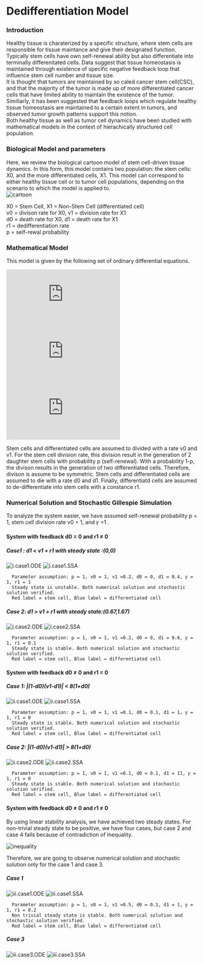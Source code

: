 # Dedifferentiation Model

### Introduction
Healthy tissue is charaterized by a specific structure, where stem cells are responsible for tissue maintance and give their designated function. Typically stem cells have own self-renewal ability but also differentiate into terminally differenitated cells. Data suggest that tissue homeostasis is maintained through existence of specific negative feedback loop that influence stem cell number and tissue size.     
It is thought that tumors are maintained by so caled cancer stem cell(CSC), and that the majority of the tumor is made up of more differentiated cancer cells that have limited ability to maintain the existence of the tumor. Similiarly, it has been suggested that feedback loops which regulate healthy tissue homeostasis are maintained to a certain extent in tumors, and observed tumor growth patterns support this notion.   
Both healthy tissue as well as tumor cell dynamics have been studied with mathematical models in the context of hierachically structured cell population. 

### Biological Model and parameters 
Here, we review the biological cartoon model of stem cell-driven tissue dynamics. In this form, this model contains two population: the stem cells: X0, and the more differentiated cells, X1. This model can correspond to either healthy tissue cell or to tumor cell populations, depending on the scenario to which the model is applied to.  
![cartoon](https://postfiles.pstatic.net/MjAxODEyMDVfMzQg/MDAxNTQzOTg1NjEzNDM4.b6xSl6o4QJ3rZwNgqqvATYkzRR8mE0o80B5kJBkNYgYg.OveI-ZLeuf6nYc3eXEMVGy134h1nj04XXixW2LcnK54g.PNG.nayeonkim93/image_8549736981543985599247.png?type=w773)

X0 = Stem Cell, X1 = Non-Stem Cell (differentiated cell)    
v0 = divison rate for X0, v1 = division rate for X1   
d0 = death rate for X0, d1 = death rate for X1   
r1 = dedifferentiation rate   
p = self-rewal probability    

### Mathematical Model 
This model is given by the following set of ordinary differential equations.   

![stem cell](http://latex.codecogs.com/gif.latex?x_%7B0%7D%27%20%3D%20%282p-1%29v_%7B0%7Dx_%7B0%7D%20-%20d_%7B0%7Dx_%7B0%7D%20&plus;r_%7B1%7Dx_%7B1%7D)   
![non stem cell](http://latex.codecogs.com/gif.latex?x_%7B1%7D%27%20%3D%202%281-p%29v_%7B0%7Dx_%7B0%7D%20&plus;%20%28v_%7B1%7D%20-%20d_%7B1%7D%29%20x_%7B1%7D%20-%20r_%7B1%7Dx_%7B1%7D)   
![feedback](http://latex.codecogs.com/gif.latex?p%20%3D%20%5Cfrac%7B%5Cbar%7Bp%7D%7D%7B1&plus;%5Cgamma%20x_%7B1%7D%7D)

Stem cells and differentiated cells are assumed to divided with a rate v0 and v1. For the stem cell division rate, this division result in the generation of 2 daughter stem cells with probability p (self-renewal). With a probability 1-p, the divison results in the generation of two differentiated cells. Therefore, divison is assume to be symmetric. Stem cells and differentiated cells are assumed to die with a rate d0 and d1. Finally, differentiatd cells are assumed to de-differentiate into stem cells with a constance r1.    

### Numerical Solution and Stochastic Gillespie Simulation
To analyze the system easier, we have assumed self-renewal probability p = 1, stem cell division rate v0 = 1, and 𝛾 =1 .   
#### System with feedback d0 = 0 and r1 ≠ 0

##### _Case1 : d1 < v1 + r1 with steady state :(0,0)_
![i.case1.ODE](https://blogfiles.pstatic.net/MjAxODEyMDVfMjMg/MDAxNTQ0MDAxOTYyMTU0.8FPXNfgEUo_UVWMzpfonAAL9syaykq2HIed79q_HGswg.O7lGNNzz08OOOcPRvJToVWU11OCF85SrOCEza09Qvzsg.JPEG.nayeonkim93/i.case1.ODE.jpeg)
![i.case1.SSA](https://blogfiles.pstatic.net/MjAxODEyMDVfMjE4/MDAxNTQ0MDAxOTcxMzMx.ozDmP2SEF2s8MjMlhjo-ISaB3ta_D68T7h_bMijqJzog.alU1Qoy5X8iCJZv1u8nFsnuGtf7tjTnSOMppTPp3uEog.JPEG.nayeonkim93/i.case1.SSA.jpeg)

      Parameter assumption: p = 1, v0 = 1, v1 =0.2, d0 = 0, d1 = 0.4, 𝛾 = 1, r1 = 1    
      Steady state is unstable. Both numerical solution and stochastic solution verified.   
      Red label = stem cell, Blue label = differentiated cell

##### _Case 2: d1 > v1 + r1 with steady state:(0.67,1.67)_

![i.case2.ODE](https://blogfiles.pstatic.net/MjAxODEyMDVfMjk3/MDAxNTQ0MDAyNTU0Mzky.hboNEOxAB3guvgQWpzMKkPfkwSn1tOOeT9jAS2dDff8g.8hJKSFpMAhnGUzGnp6yJywpUYaSolpNK3cW3XesMxMYg.JPEG.nayeonkim93/i.case2.ODE.jpeg)
![i.case2.SSA](https://blogfiles.pstatic.net/MjAxODEyMDVfNTAg/MDAxNTQ0MDAyNTU4NTgx.x1zDd4u7On1w5W8bsFm5gyXb1vifv6FKZX8w5pzgnbAg.Ln6DMwlT4IiVQ14wCDICGNzq1aVM4HFhtoDOFKcvfhog.JPEG.nayeonkim93/i.case2.SSA.jpeg)

      Parameter assumption: p = 1, v0 = 1, v1 =0.2, d0 = 0, d1 = 0.6, 𝛾 = 1, r1 = 0.1    
      Steady state is stable. Both numerical solution and stochastic solution verified.
      Red label = stem cell, Blue label = differentiated cell

#### System with feedback d0 ≠ 0 and r1 = 0

##### _Case 1: |(1-d0)(v1-d1)| < 8(1+d0)_
![ii.case1.ODE](https://blogfiles.pstatic.net/MjAxODEyMDVfMTgy/MDAxNTQ0MDAzMzU0MDE1.lrVyhmpqj47n85DUboi3E3GmT4rGubQWYbjYkftkyfkg.CCMth8LpxL9p1VqSHamlFqLPGH-NFP45VhBYMfksmlQg.JPEG.nayeonkim93/ii.case1.ODE.jpeg)
![ii.case1.SSA](https://blogfiles.pstatic.net/MjAxODEyMDVfMTk5/MDAxNTQ0MDAzMzU3ODI3.36psw1Wlf2ICIIwUB-nlyZ9LFXWhSPVMP2BPQ1Vys8Ug.dC4qyQOuK_NJ5ej420WC69IIAtUejKU426SElRr66akg.JPEG.nayeonkim93/ii.case1.SSA.jpeg)

      Parameter assumption: p = 1, v0 = 1, v1 =0.1, d0 = 0.1, d1 = 1, 𝛾 = 1, r1 = 0    
      Steady state is stable. Both numerical solution and stochastic solution verified.   
      Red label = stem cell, Blue label = differentiated cell
      
##### _Case 2: |(1-d0)(v1-d1)| > 8(1+d0)_
![ii.case2.ODE](https://blogfiles.pstatic.net/MjAxODEyMDVfMzMg/MDAxNTQ0MDA1MjgzMDU1.erRwSEUFJFPD3JBb4DsA4em_6vZhNdb_FED1LBBJo00g.h9ln6xYgkl78G2XFzJF5fEfp7V61R_qNekGP0L_j6gAg.JPEG.nayeonkim93/ii.case2.ODE.jpeg)
![ii.case2.SSA](https://blogfiles.pstatic.net/MjAxODEyMDVfNjQg/MDAxNTQ0MDA1Mjg3ODU0.uydAxRS-M6yj1w3AvpXuwLdyIMvEUJWOYtey0X_Qorog.fbeGqyvVhohGNGrHuoTA_imKMN4lHt_VnZQaWkI2UCIg.JPEG.nayeonkim93/ii.case2.SSA.jpeg)

      Parameter assumption: p = 1, v0 = 1, v1 =0.1, d0 = 0.1, d1 = 11, 𝛾 = 1, r1 = 0    
      Steady state is stable. Both numerical solution and stochastic solution verified.   
      Red label = stem cell, Blue label = differentiated cell

#### System with feedback d0 ≠ 0 and r1 ≠ 0

By using linear stability analysis, we have achieved two steady states. For non-trivial steady state to be positive, we have four cases, but case 2 and case 4 fails because of contradiction of inequality. 

![inequality](https://postfiles.pstatic.net/MjAxODEyMDVfMTcx/MDAxNTQ0MDA4NDA4Mzcz.rq11L6PrfVk--9gM6sNvEhJJ6FQlpFXYaqlOBxFxjFQg.nmw958q7dufct9zFCk0LPiJhGuGdb2fnMxPQyGrIAYcg.PNG.nayeonkim93/Screen_Shot_2018-12-05_at_3.07.04_AM.png?type=w773)

Therefore, we are going to observe numerical solution and stochastic solution only for the case 1 and case 3. 

##### _Case 1_
![iii.case1.ODE](https://blogfiles.pstatic.net/MjAxODEyMDVfMTI2/MDAxNTQ0MDA4MzQ4NTcx.vhbIvWW1-0TMW9yJ7QgpeuVZDQ7t019S28ewSx2VvFMg.2p2LgWZ-SQmxASShaHWzuqaieZZ5k4HgtRNd4452N0sg.JPEG.nayeonkim93/iii.case1.ODE.jpeg)
![iii.case1.SSA](https://blogfiles.pstatic.net/MjAxODEyMDVfMjcx/MDAxNTQ0MDA4MzUzODUx.DbogCy9c4KGxvA-SeI8qeUDRBjR5oye__cT0kFVx_IEg.c4EqLrAWfSNbunyFO_vUoGeWQX_dEg_RbJ-aeupc5ssg.JPEG.nayeonkim93/iii.case1.SSA.jpeg)

      Parameter assumption: p = 1, v0 = 1, v1 =0.5, d0 = 0.1, d1 = 1, 𝛾 = 1, r1 = 0.2    
      Non trivial steady state is stable. Both numerical solution and stochastic solution verified.   
      Red label = stem cell, Blue label = differentiated cell
##### _Case 3_
![iii.case3.ODE]()
![iii.case3.SSA]()
